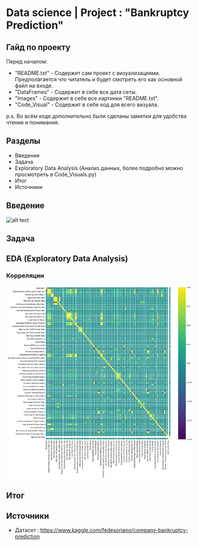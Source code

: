 # Data science | Project : "Bankruptcy Prediction"

## Гайд по проекту

Перед началом:
- "README.txt" - Содержит сам проект с визуализациями. Предполагается что читатель и будет смотреть его как основной файл на входе.
- "DataFrames" - Содержит в себе все дата сеты.
- "Images" - Содержит в себе все картинки "README.txt".
- "Code_Visual" - Содержит в себе код для всего визуала.

p.s. Во всём коде дополнительно были сделаны заметки для удобства чтения и понимания.

## Разделы

- Введение
- Задача
- Exploratory Data Analysis (Анализ данных, более подробно можно просмотреть в Code_Visuals.py)
- Итог
- Источники

## Введение

![alt text](https://github.com/Aettio/DS_Project_Bankruptcy_Prediction/blob/main/Images/temp.jpg)

## Задача

## EDA (Exploratory Data Analysis)

### Корреляции

![alt text](https://github.com/Aettio/DS_Project_Bankruptcy_Prediction/blob/main/Images/Корреляции.png)

## Итог

## Источники

- Датасет : https://www.kaggle.com/fedesoriano/company-bankruptcy-prediction
